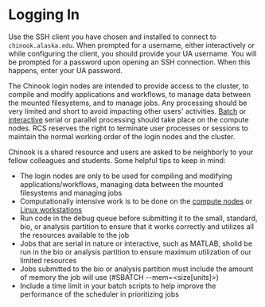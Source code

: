 # Logging In

Use the SSH client you have chosen and installed to connect to `chinook.alaska.edu`. When prompted for a username, either interactively or while configuring the client, you should provide your UA username. You will be prompted for a password upon opening an SSH connection. When this happens, enter your UA password.

The Chinook login nodes are intended to provide access to the cluster, to compile and modify applications and workflows, to manage data between the mounted filesystems, and to manage jobs. Any processing should be very limited and short to avoid impacting other users' activities. [Batch](../using-batch/using-the-batch-system.md) or [interactive](../using-batch/interactive-jobs.md) serial or parallel processing should take place on the compute nodes. RCS reserves the right to terminate user processes or sessions to maintain the normal working order of the login nodes and the cluster.

Chinook is a shared resource and users are asked to be neighborly to your fellow colleagues and students. Some helpful tips to keep in mind:

* The login nodes are only to be used for compiling and modifying applications/workflows, managing data between the mounted filesystems and managing jobs
* Computationally intensive work is to be done on the [compute nodes](../using-batch/using-the-batch-system.md) or [Linux workstations](http://gi.alaska.edu/research-computing-systems/remote-login)
* Run code in the debug queue before submitting it to the small, standard, bio, or analysis partition to ensure that it works correctly and utilizes all the resources available to the job
* Jobs that are serial in nature or interactive, such as MATLAB, sholid be run in the bio or analysis partition to ensure maximum utilization of our limited resources
* Jobs submitted to the bio or analysis partition must include the amount of memory the job will use (#SBATCH --mem=\<size\[units]>)
* Include a time limit in your batch scripts to help improve the performance of the scheduler in prioritizing jobs
